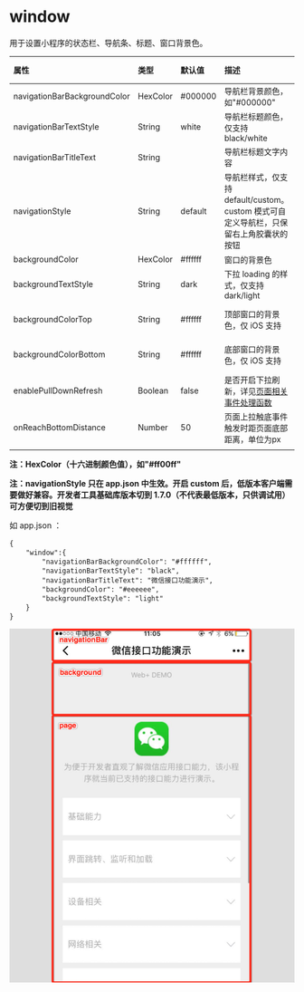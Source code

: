 # window

用于设置小程序的状态栏、导航条、标题、窗口背景色。

|属性|类型|默认值|描述|最低版本|
|:-|:-|:-|:-|:-|
|navigationBarBackgroundColor|HexColor|#000000|导航栏背景颜色，如"#000000"||
|navigationBarTextStyle|String|white|导航栏标题颜色，仅支持 black/white||
|navigationBarTitleText|String||导航栏标题文字内容||
|navigationStyle|String|default|导航栏样式，仅支持 default/custom。custom 模式可自定义导航栏，只保留右上角胶囊状的按钮|微信版本 6.6.0|
|backgroundColor|HexColor|#ffffff|窗口的背景色||
|backgroundTextStyle|String|dark|下拉 loading 的样式，仅支持 dark/light||
|backgroundColorTop|String|#ffffff|顶部窗口的背景色，仅 iOS 支持|微信版本 6.5.16|
|backgroundColorBottom|String|#ffffff|底部窗口的背景色，仅 iOS 支持|微信版本 6.5.16|
|enablePullDownRefresh|Boolean|false|是否开启下拉刷新，详见[页面相关事件处理函数](https://developers.weixin.qq.com/miniprogram/dev/framework/app-service/page.html)||
|onReachBottomDistance|Number|50|页面上拉触底事件触发时距页面底部距离，单位为px||
||||||

**注：HexColor（十六进制颜色值），如"#ff00ff"**

**注：navigationStyle 只在 app.json 中生效。开启 custom 后，低版本客户端需要做好兼容。开发者工具基础库版本切到 1.7.0（不代表最低版本，只供调试用） 可方便切到旧视觉**

如 app.json ：

```
{
    "window":{
        "navigationBarBackgroundColor": "#ffffff",
        "navigationBarTextStyle": "black",
        "navigationBarTitleText": "微信接口功能演示",
        "backgroundColor": "#eeeeee",
        "backgroundTextStyle": "light"
    }
}
```

![](../images/window.png)